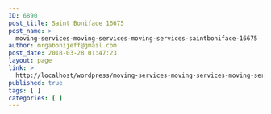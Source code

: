 ```yaml
---
ID: 6890
post_title: Saint Boniface 16675
post_name: >
  moving-services-moving-services-moving-services-saintboniface-16675
author: mrgabonijeff@gmail.com
post_date: 2018-03-28 01:47:23
layout: page
link: >
  http://localhost/wordpress/moving-services-moving-services-moving-services-saintboniface-16675/
published: true
tags: [ ]
categories: [ ]
---
```

